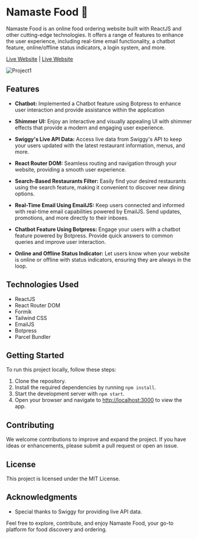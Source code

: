 # Namaste Food 🍔

Namaste Food is an online food ordering website built with ReactJS and other cutting-edge technologies. It offers a range of features to enhance the user experience, including real-time email functionality, a chatbot feature, online/offline status indicators, a login system, and more. 

[Live Website](https://namaste-food-app.netlify.app/)    |     [Live Website](https://namastefood.vercel.app/)

![Project1](https://github.com/g3vind/namaste-food/assets/70854788/1bf91fc3-6ac4-41c0-b598-6407a5754bb5)


## Features
- **Chatbot:** Implemented a Chatbot feature using Botpress to enhance user interaction and provide assistance within the
application
- **Shimmer UI:** Enjoy an interactive and visually appealing UI with shimmer effects that provide a modern and engaging user experience.

- **Swiggy's Live API Data:** Access live data from Swiggy's API to keep your users updated with the latest restaurant information, menus, and more.

- **React Router DOM:** Seamless routing and navigation through your website, providing a smooth user experience.

- **Search-Based Restaurants Filter:** Easily find your desired restaurants using the search feature, making it convenient to discover new dining options.

- **Real-Time Email Using EmailJS:** Keep users connected and informed with real-time email capabilities powered by EmailJS. Send updates, promotions, and more directly to their inboxes.

- **Chatbot Feature Using Botpress:** Engage your users with a chatbot feature powered by Botpress. Provide quick answers to common queries and improve user interaction.

- **Online and Offline Status Indicator:** Let users know when your website is online or offline with status indicators, ensuring they are always in the loop.


## Technologies Used
- ReactJS
- React Router DOM
- Formik
- Tailwind CSS
- EmailJS
- Botpress
- Parcel Bundler

## Getting Started
To run this project locally, follow these steps:

1. Clone the repository.
2. Install the required dependencies by running `npm install`.
3. Start the development server with `npm start`.
4. Open your browser and navigate to [http://localhost:3000](http://localhost:1234) to view the app.

## Contributing
We welcome contributions to improve and expand the project. If you have ideas or enhancements, please submit a pull request or open an issue.

## License
This project is licensed under the MIT License.

## Acknowledgments
- Special thanks to Swiggy for providing live API data.

Feel free to explore, contribute, and enjoy Namaste Food, your go-to platform for food discovery and ordering.

